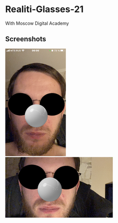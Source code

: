 # Realiti-Glasses-21

With Moscow Digital Academy

## Screenshots

![Screensot1](https://github.com/vtretjakov/Realiti-Miki-2021/blob/main/Realiti%20Glasses%202021/Screenshots/Screenshot1.PNG?raw=true)
![Screensot2](https://github.com/vtretjakov/Realiti-Miki-2021/blob/main/Realiti%20Glasses%202021/Screenshots/Screenshot2.PNG?raw=true)
